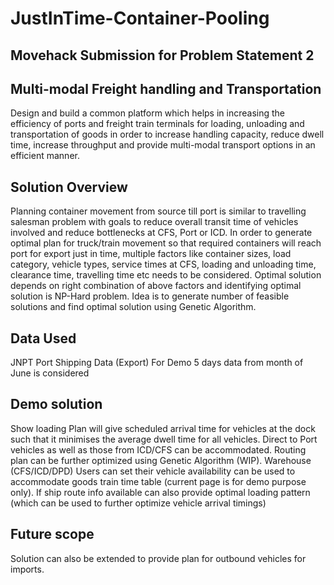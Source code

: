 # JustInTime-Container-Pooling

## Movehack Submission for Problem Statement 2  
## Multi-modal Freight handling and Transportation

Design and build a common platform which helps in increasing the efficiency of ports and freight train terminals for
loading, unloading and transportation of goods in order to increase handling capacity, reduce dwell time, increase
throughput and provide multi-modal transport options in an efficient manner.

## Solution Overview  

Planning container movement from source till port is similar to travelling salesman problem with goals to reduce overall
transit time of vehicles involved and reduce bottlenecks at CFS,  Port or ICD. In order to generate optimal plan for 
truck/train movement so that required containers will reach port for export just in time, multiple factors like container sizes, 
load category, vehicle types, service times at CFS, loading and unloading time, clearance time, travelling time etc needs to be
considered. Optimal solution depends on right combination of above factors and identifying optimal solution is NP-Hard problem.
Idea is to generate number of feasible solutions and find optimal solution using Genetic Algorithm.

## Data Used  
 JNPT Port Shipping Data (Export)
 For Demo 5 days data from month of June is considered

## Demo solution
  Show loading Plan will give scheduled arrival time for vehicles at the dock such that it minimises the average dwell time for all    vehicles.
  Direct to Port vehicles as well as those from ICD/CFS can be accommodated.
  Routing plan can be further optimized using Genetic Algorithm (WIP). 
  Warehouse (CFS/ICD/DPD) Users can set their vehicle availability can be used to accommodate goods train time table (current page is for demo purpose only).
  If ship route info available can also provide optimal loading pattern (which can be used to further optimize vehicle arrival timings)

## Future scope 
 Solution can also be extended to provide plan for outbound vehicles for imports.
